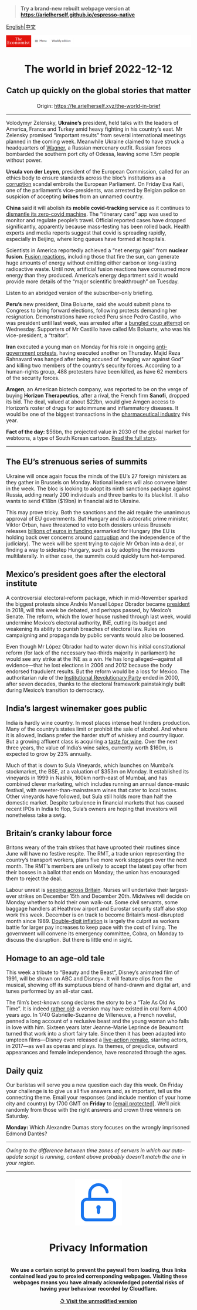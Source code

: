 > **Try a brand-new rebuilt webpage version at https://arielherself.github.io/espresso-native**

[English](https://github.com/arielherself/espresso/blob/main/README.md)|[中文](https://github-com.translate.goog/arielherself/espresso/blob/main/README.md?_x_tr_sl=en&_x_tr_tl=zh-CN&_x_tr_hl=zh-CN&_x_tr_pto=wapp)



![The Economist](menubar.png)

# <p align="center">The world in brief 2022-12-12</p>

## <p align="center">Catch up quickly on the global stories that matter</p>

<p align="center">Origin: <a href="https://te.arielherself.xyz/the-world-in-brief">https://te.arielherself.xyz/the-world-in-brief</a><hr>

Volodymyr Zelensky, <strong>Ukraine’s</strong> president, held talks with the leaders of America, France and Turkey amid heavy fighting in his country’s east. Mr Zelensky promised “important results” from several international meetings planned in the coming week. Meanwhile Ukraine claimed to have struck a headquarters of [Wagner](https://te.arielherself.xyz/the-economist-explains/2022/03/07/what-is-the-wagner-group-russias-mercenary-organisation), a Russian mercenary outfit. Russian forces bombarded the southern port city of Odessa, leaving some 1.5m people without power.

<strong>Ursula von der Leyen</strong>, president of the European Commission, called for an ethics body to ensure standards across the bloc’s institutions as a [corruption](https://te.arielherself.xyz/graphic-detail/2022/09/06/corruption-in-europes-health-services-is-surprisingly-common) scandal embroils the European Parliament. On Friday Eva Kaili, one of the parliament’s vice-presidents, was arrested by Belgian police on suspicion of accepting <strong>bribes </strong>from an unnamed country.

<strong>China </strong>said it will abolish its <strong>mobile covid-tracking service </strong>as it continues to [dismantle its zero-covid machine](https://te.arielherself.xyz/china/2022/12/06/china-is-dismantling-its-zero-covid-machine). The “itinerary card” app was used to monitor and regulate people’s travel. Official reported cases have dropped significantly, apparently because mass-testing has been rolled back. Health experts and media reports suggest that covid is spreading rapidly, especially in Beijing, where long queues have formed at hospitals.

Scientists in America reportedly achieved a “net energy gain” from <strong>nuclear fusion</strong>. [Fusion reactions](https://te.arielherself.xyz/the-economist-explains/2022/02/09/what-is-nuclear-fusion), including those that fire the sun, can generate huge amounts of energy without emitting either carbon or long-lasting radioactive waste. Until now, artificial fusion reactions have consumed more energy than they produced. America’s energy department said it would provide more details of the “major scientific breakthrough” on Tuesday.

Listen to an abridged version of the subscriber-only briefing.

<strong>Peru’s</strong> new president, Dina Boluarte, said she would submit plans to Congress to bring forward elections, following protests demanding her resignation. Demonstrations have rocked Peru since Pedro Castillo, who was president until last week, was arrested after a [bungled coup attempt](https://te.arielherself.xyz/the-americas/2022/12/07/after-a-bungled-coup-attempt-perus-president-falls) on Wednesday. Supporters of Mr Castillo have called Ms Boluarte, who was his vice-president, a “traitor”.

<strong>Iran </strong>executed a young man on Monday for his role in ongoing [anti-government protests](https://te.arielherself.xyz/graphic-detail/2022/12/08/protest-movements-as-deadly-as-irans-often-end-in-revolution-or-civil-war), having executed another on Thursday. Majid Reza Rahnavard was hanged after being accused of “waging war against God” and killing two members of the country’s security forces. According to a human-rights group, 488 protesters have been killed, as have 62 members of the security forces. 

<strong>Amgen</strong>, an American biotech company, was reported to be on the verge of buying <strong>Horizon Therapeutics</strong>, after a rival, the French firm <strong>Sanofi</strong>, dropped its bid. The deal, valued at about $22bn, would give Amgen access to Horizon’s roster of drugs for autoimmune and inflammatory diseases. It would be one of the biggest transactions in the [pharmaceutical industry](https://te.arielherself.xyz/business/2022/08/10/after-a-covid-fuelled-adrenaline-rush-biotech-is-crashing) this year.

<strong>Fact of the day: </strong>$56bn, the projected value in 2030 of the global market for webtoons, a type of South Korean cartoon. [Read the full story](https://te.arielherself.xyz/asia/2022/12/08/japanese-manga-are-being-eclipsed-by-korean-webtoons).

----------

## The EU’s strenuous series of summits

Ukraine will once again focus the minds of the EU’s 27 foreign ministers as they gather in Brussels on Monday. National leaders will also convene later in the week. The bloc is looking to adopt its ninth sanctions package against Russia, adding nearly 200 individuals and three banks to its blacklist. It also wants to send €18bn ($19bn) in financial aid to Ukraine.

This may prove tricky. Both the sanctions and the aid require the unanimous approval of EU governments. But Hungary and its autocratic prime minister, Viktor Orban, have threatened to veto both dossiers unless Brussels releases [billions of euros in funding ](https://te.arielherself.xyz/europe/2022/11/24/the-eu-is-withholding-aid-to-press-hungary-to-reform)earmarked for Hungary (the EU is holding back over concerns around [corruption](https://te.arielherself.xyz/europe/2018/04/05/the-eu-is-tolerating-and-enabling-authoritarian-kleptocracy-in-hungary) and the independence of the judiciary). The week will be spent trying to cajole Mr Orban into a deal, or finding a way to sidestep Hungary, such as by adopting the measures multilaterally. In either case, the summits could quickly turn hot-tempered.

## Mexico’s president goes after the electoral institute

A controversial electoral-reform package, which in mid-November sparked the biggest protests since Andrés Manuel López Obrador became [president](https://te.arielherself.xyz/the-americas/2022/11/24/mexicos-president-wants-to-develop-the-poorer-south) in 2018, will this week be debated, and perhaps passed, by Mexico’s Senate. The reform, which the lower house rushed through last week, would undermine Mexico’s electoral authority, INE, cutting its budget and weakening its ability to punish breaches of electoral law. Rules on campaigning and propaganda by public servants would also be loosened.

Even though Mr López Obrador had to water down his initial constitutional reform (for lack of the necessary two-thirds majority in parliament) he would see any strike at the INE as a win. He has long alleged—against all evidence—that he lost elections in 2006 and 2012 because the body endorsed fraudulent results. But the reform would be a loss for Mexico. The authoritarian rule of the [Institutional Revolutionary Party](https://te.arielherself.xyz/the-americas/2017/11/30/jose-antonio-meade-is-the-pris-candidate-for-mexicos-presidency) ended in 2000, after seven decades, thanks to the electoral framework painstakingly built during Mexico’s transition to democracy.

## India’s largest winemaker goes public

India is hardly wine country. In most places intense heat hinders production. Many of the country’s states limit or prohibit the sale of alcohol. And where it is allowed, Indians prefer the harder stuff of whiskey and country liquor. But a growing affluent class is acquiring a [taste for wine](https://te.arielherself.xyz/business/2018/12/15/indias-wine-industry-is-growing-in-the-most-delightful-way). Over the next three years, the value of India’s wine sales, currently worth $160m, is expected to grow by 23% annually.

Much of that is down to Sula Vineyards, which launches on Mumbai’s stockmarket, the BSE, at a valuation of $353m on Monday. It established its vineyards in 1999 in Nashik, 160km north-east of Mumbai, and has combined clever marketing, which includes running an annual dance-music festival, with sweeter-than-mainstream wines that cater to local tastes. Other vineyards have followed, but Sula still holds more than half the domestic market. Despite turbulence in financial markets that has caused recent IPOs in India to flop, Sula’s owners are hoping that investors will nonetheless take a swig.

## Britain’s cranky labour force

Britons weary of the train strikes that have uprooted their routines since June will have no festive respite. The RMT, a trade union representing the country’s transport workers, plans five more work stoppages over the next month. The RMT’s members are unlikely to accept the latest pay offer from their bosses in a ballot that ends on Monday; the union has encouraged them to reject the deal.

Labour unrest is [seeping across Britain](https://te.arielherself.xyz/britain/2022/11/03/britain-faces-a-wave-of-industrial-action-this-winter). Nurses will undertake their largest-ever strikes on December 15th and December 20th. Midwives will decide on Monday whether to hold their own walk-out. Some civil servants, some baggage handlers at Heathrow airport and Eurostar security staff also stop work this week. December is on track to become Britain’s most-disrupted month since 1989. [Double-digit inflation](https://te.arielherself.xyz/graphic-detail/2022/08/17/british-inflation-hits-double-digits) is largely the culprit as workers battle for larger pay increases to keep pace with the cost of living. The government will convene its emergency committee, Cobra, on Monday to discuss the disruption. But there is little end in sight. 

## Homage to an age-old tale

This week a tribute to “Beauty and the Beast”, Disney’s animated film of 1991, will be shown on ABC and Disney+. It will feature clips from the musical, showing off its sumptuous blend of hand-drawn and digital art, and tunes performed by an all-star cast.

The film’s best-known song declares the story to be a “Tale As Old As Time”. It is indeed [rather old](https://te.arielherself.xyz/culture/2021/12/29/a-new-exhibition-shows-the-visual-debt-disney-owes-to-european-art): a version may have existed in oral form 4,000 years ago. In 1740 Gabrielle-Suzanne de Villeneuve, a French novelist, penned a long account of a reclusive beast and the young woman who falls in love with him. Sixteen years later Jeanne-Marie Leprince de Beaumont turned that work into a short fairy tale. Since then it has been adapted into umpteen films—Disney even released a [live-action remake](https://te.arielherself.xyz/books-and-arts/2019/01/05/disney-goes-back-to-the-future), starring actors, in 2017—as well as operas and plays. Its themes, of prejudice, outward appearances and female independence, have resonated through the ages.

## Daily quiz

Our baristas will serve you a new question each day this week. On Friday your challenge is to give us all five answers and, as important, tell us the connecting theme. Email your responses (and include mention of your home city and country) by 1700 GMT on <strong>Friday</strong> to [<span class="__cf_email__" data-cfemail="b0e1c5d9caf5c3c0c2d5c3c3dff0d5d3dfdedfddd9c3c49ed3dfdd">[email&#160;protected]</span>](https://mail.google.com/mail/?view=cm&amp;fs=1&amp;tf=1&amp;to=QuizEspresso@te.arielherself.xyz). We’ll pick randomly from those with the right answers and crown three winners on Saturday.

<strong>Monday:</strong> Which Alexandre Dumas story focuses on the wrongly imprisoned Edmond Dantès?

----------

*Owing to the difference between time zones of servers in which our auto-update script is running, content above probably doesn't match the one in your region.*

|<br><div align="center"><img src="unlock.png" /><h1>Privacy Information</h1></div></br>We use a certain script to prevent the paywall from loading, thus links contained lead you to proxied corresponding webpages. Visiting these webpages means you have already acknowledged potential risks of having your behaviour recorded by Cloudflare.<br><br>[&#x21BA; Visit the unmodified version](README.raw.md)<br><br>|
|-----|
